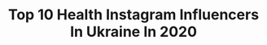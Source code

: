 ---
title: Top 10 Health Instagram Influencers In Ukraine In 2020
description: >-
  Find top health Instagram influencers in Ukraine in 2020. Most popular hashtags: #stayhome #healthyfood #pizza #sunshine.
platform: Instagram
profiles:
  - username: "solomiyavitvitska"
    fullname: >-
      Solomiya Vitvitska
    location: "Ukraine"
    followers: 205602
    engagement: 154
    commentsToLikes: 0.019509
    id: ck6tytavq5q5s0j71waqcf3n1
    verified: true
    hashtags: "#newshost, #fashion, #yellow, #monday"
  - username: "dara.avramenko"
    fullname: >-
      🔝Model ✈️Traveler💡SMM
    location: "Ukraine"
    followers: 31154
    engagement: 211
    commentsToLikes: 0.018731
    id: ckapcg1xn3nte0i78zhj7akkl
    verified: false
    hashtags: "#lookylook, #ukraine, #gun, #montcalmparisjewelry"
  - username: "just_a_bad_guy"
    fullname: >-
      Bohdan
    location: "Ukraine"
    followers: 6346
    engagement: 579
    commentsToLikes: 0.027515
    id: ck5zy6tph9bxn0i14i9e0iigv
    verified: false
    hashtags: ""
  - username: "anastasia_balabash"
    fullname: >-
      Анастасія Балабаш
    location: "Ukraine"
    followers: 11915
    engagement: 390
    commentsToLikes: 0.011884
    id: ck5cawpvuea480i113o0f9bh9
    verified: false
    hashtags: "#pillowchallenge, #happybirthdaytome, #april2020"
  - username: "anyanabieva"
    fullname: >-
      blogger’s diary 💄 🌷☕️
    location: "Ukraine"
    followers: 16100
    engagement: 429
    commentsToLikes: 0.110137
    id: ck0w1ehsjixvb0i19k83am1fs
    verified: false
    hashtags: "#caudalieukraine, #falconerikiev, #hwb, #maybelline"
  - username: "vitsporter"
    fullname: >-
      V.S.🏐
    location: "Ukraine"
    followers: 191113
    engagement: 1082
    commentsToLikes: 0.067878
    id: ck8t95cgbmxwy0j788ztisp7q
    verified: false
    hashtags: "#horse, #carpatians, #lovepizza, #pets"
  - username: "annagirm"
    fullname: >-
      A.n.n.a G.i.r Malowany 🌺
    location: "Ukraine"
    followers: 6122
    engagement: 2006
    commentsToLikes: 0.184386
    id: ck0tyggvvmppp0i19v8scrgo5
    verified: false
    hashtags: "#funmoment, #sweetpotato, #sunglasses, #puppylove"
  - username: "dr.tolstikova"
    fullname: >-
      DOCTOR TOLSTIKOVA
    location: "Ukraine"
    followers: 42534
    engagement: 440
    commentsToLikes: 0.066344
    id: ck0w79ktkcfx20i190bhksy6c
    verified: false
    hashtags: "#2020, #bali, #science, #berry"
  - username: "_antimodel_"
    fullname: >-
      Julia Peters
    location: "Ukraine"
    followers: 30077
    engagement: 879
    commentsToLikes: 0.095875
    id: ck9hb9ozifxy70j78r8rpbt2q
    verified: false
    hashtags: "#projects, #zurichcity, #bookcommunity, #vienna"
  - username: "pylypchuk_vasyl"
    fullname: >-
      Фотограф Василь Пилипчук
    location: "Ukraine"
    followers: 32919
    engagement: 445
    commentsToLikes: 0.061072
    id: ck14iibdofjml0i19t6ig8np2
    verified: false
    hashtags: "#weddingstory, #christmas, #dubaimall, #easterdecor"
---